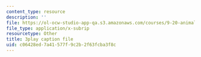 ```yaml
---
content_type: resource
description: ''
file: https://ol-ocw-studio-app-qa.s3.amazonaws.com/courses/9-20-animal-behavior-fall-2013/c06428ed7a41577f9c2b2f63fcba3f8c_472228.vtt
file_type: application/x-subrip
resourcetype: Other
title: 3play caption file
uid: c06428ed-7a41-577f-9c2b-2f63fcba3f8c
---
```

